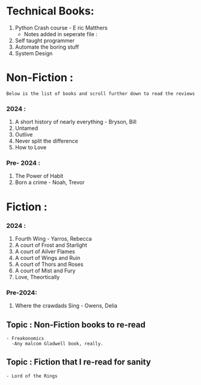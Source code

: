 # Technical Books: 
1. Python Crash course - E ric Matthers   
    - Notes added in seperate file : 
2. Self taught programmer
3. Automate the boring stuff
4. System Design 

# Non-Fiction : 
    Below is the list of books and scroll further down to read the reviews
### 2024 : 
1. A short history of nearly everything - Bryson, Bill 
2. Untamed
3. Outlive
4. Never split the difference
5. How to Love

### Pre- 2024 : 
1. The Power of Habit
2. Born a crime - Noah, Trevor


# Fiction :

### 2024 : 
1. Fourth Wing - Yarros, Rebecca
2. A court of Frost and Starlight
3. A court of Ailver Flames
4. A court of Wings and Ruin 
5. A court of Thors and Roses 
6. A court of Mist and Fury 
7. Love, Theortically 

### Pre-2024:
1. Where the crawdads Sing - Owens, Delia


## Topic : Non-Fiction books to re-read

    - Freakonomics
      -Any malcom Gladwell book, really. 
## Topic : Fiction that I re-read for sanity 
    
    - Lord of the Rings 
